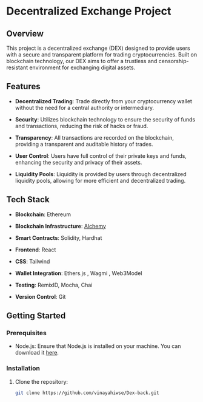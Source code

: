 # Decentralized Exchange Project

## Overview

This project is a decentralized exchange (DEX) designed to provide users with a secure and transparent platform for trading cryptocurrencies. Built on blockchain technology, our DEX aims to offer a trustless and censorship-resistant environment for exchanging digital assets.

## Features

- **Decentralized Trading**: Trade directly from your cryptocurrency wallet without the need for a central authority or intermediary.

- **Security**: Utilizes blockchain technology to ensure the security of funds and transactions, reducing the risk of hacks or fraud.

- **Transparency**: All transactions are recorded on the blockchain, providing a transparent and auditable history of trades.

- **User Control**: Users have full control of their private keys and funds, enhancing the security and privacy of their assets.

- **Liquidity Pools**: Liquidity is provided by users through decentralized liquidity pools, allowing for more efficient and decentralized trading.

## Tech Stack

- **Blockchain**: Ethereum

- **Blockchain Infrastructure**: [Alchemy](https://alchemyapi.io/)

- **Smart Contracts**: Solidity, Hardhat

- **Frontend**: React

- **CSS**: Tailwind

- **Wallet Integration**: Ethers.js , Wagmi , Web3Model

- **Testing**: RemixID, Mocha, Chai

- **Version Control**: Git

## Getting Started

### Prerequisites

- Node.js: Ensure that Node.js is installed on your machine. You can download it [here](https://nodejs.org/).

### Installation

1. Clone the repository:
   ```bash
   git clone https://github.com/vinayahiwse/Dex-back.git
